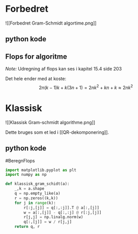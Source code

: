 
# Forbedret
![[Forbedret Gram-Schmidt algortime.png]]

## python kode
## Flops for algoritme
*Note:* Udregning af flops kan ses i kapitel 15.4 side 203

Det hele ender med at koste:
$$
2n(k-1)k+k(3n+1) = 2nk^2 + kn +k \approx 2nk^2
$$


# Klassisk
![[Klassisk Gram-schmidt algorithme.png]]

Dette bruges som et led i [[QR-dekomponering]]. 
## python kode
#BeregnFlops
``` Python
import matplotlib.pyplot as plt
import numpy as np

def klassisk_gram_schidt(a):
	_,k = a.shape
	q = np.empty_like(a)
	r = np.zeros((k,k))
	for j in range(k):
		r[:j,[j]] = q[:,:j]].T @ a[:,[j]]
		w = a[:,[j]] - q[:,:j] @ r[:j,[j]]
		r[j,j] = np.linalg.norm(w)
		q[:,[j]] = w / r[j,j]
	return q, r
```
